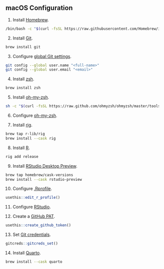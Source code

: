 ## macOS Configuration

1. Install [Homebrew](https://brew.sh).

```bash
/bin/bash -c "$(curl -fsSL https://raw.githubusercontent.com/Homebrew/install/HEAD/install.sh)"
```

2. Install [Git](https://git-scm.com/download/mac).

```bash
brew install git
```

3. Configure [global Git settings](https://github.com/gvelasq/git-reference#setup).

```bash
git config --global user.name "<full-name>"
git config --global user.email "<email>"
```

4. Install [zsh](https://zsh.sourceforge.io).

```bash
brew install zsh
```

5. Install [oh-my-zsh](https://ohmyz.sh/#install).

```bash
sh -c "$(curl -fsSL https://raw.github.com/ohmyzsh/ohmyzsh/master/tools/install.sh)"
```

6. Configure [oh-my-zsh](https://github.com/gvelasq/dotfiles/tree/main/zsh).

7. Install [rig](https://github.com/r-lib/rig#macos-homebrew).

```bash
brew tap r-lib/rig
brew install --cask rig
```

8. Install [R](https://www.r-project.org).

```bash
rig add release
```

9. Install [RStudio Desktop Preview](https://www.rstudio.com/products/rstudio/download/preview/).

```bash
brew tap homebrew/cask-versions
brew install --cask rstudio-preview
```

10. Configure [.Rprofile](https://github.com/gvelasq/dotfiles/blob/main/R/.Rprofile).

```r
usethis::edit_r_profile()
```

11. Configure [RStudio](https://github.com/gvelasq/dotfiles/tree/main/rstudio).

12. Create a [GitHub PAT](https://usethis.r-lib.org/reference/github-token.html).

```r
usethis::create_github_token()
```

13. Set [Git credentials](https://gitcreds.r-lib.org/reference/gitcreds_get.html).

```r
gitcreds::gitcreds_set()
```

14. Install [Quarto](https://quarto.org/docs/get-started).

```bash
brew install --cask quarto
```
